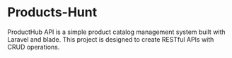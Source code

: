# Products-Hunt
ProductHub API is a simple product catalog management system built with Laravel and blade. This project is designed to create RESTful APIs with CRUD operations.
